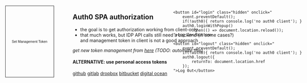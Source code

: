 <!-- wish this would work right now -->
<!-- link rel="stylesheet" href="../shared.styl/::preview::/" -->
<style>
	.hidden { display: none !important; }

	::-webkit-scrollbar { width: 5px; height: 5px; }
	::-webkit-scrollbar-corner,
	::-webkit-scrollbar-track { background: transparent; }
	::-webkit-scrollbar-thumb { background: #7773;}

	body .markdown-body pre:hover::-webkit-scrollbar-thumb {
		background: #777;
	}
	body .markdown-body pre {
		word-wrap: unset;
	}

	#container {
		display: flex;
		flex-direction: column;
		align-items: start;
		padding-top: 6em;
		padding-bottom: 0;
		margin-left: -10px;
	}
	#user, #repos, #files {
		width: 100%;
	}
	button {
		background: transparent;
		font-size: 0.75em;
		color: inherit;
		padding: 10px 20px;
		border: 1px solid;
	}
	button:hover {
		background: #666;
		color: white;
	}
	.toolbar-top {
		position: absolute;
		top: 4em;
		right: 0;
		left: 0;
		padding: 0 1.25em;
		display: flex;
		justify-content: space-between;
	}
</style>

<div class="toolbar-top">
	<button id="management-token" onclick="
		const token = window.prompt('Enter Management Token');
		token && localStorage.setItem('auth0MngToken', token);
	">Set Management Token</button>

	<button id="login" class="hidden" onclick="
		event.preventDefault();
		if(!auth0){ return console.log('no auth0 client'); }
		auth0.loginWithPopup()
			.then(() => document.location.reload());
	">Log In</button> 

	<button id="logout" class="hidden" onclick="
		event.preventDefault();
		if(!auth0){ return console.log('no auth0 client'); }
		auth0.logout({
			returnTo: document.location.href
		});
	">Log 0ut</button>
</div>

## Auth0 SPA authorization
- the goal is to get authorization working from client-only
- that much works, but IDP API calls still need a backend (in some cases?) and management token in client is not a good approach

*get new token management from [here](https://manage.auth0.com/dashboard/us/crosshj/apis/5c04a0bd041ec32e95553613/explorer) (TODO: automate this)*

#### ALTERNATIVE: use personal access tokens
[github](https://docs.github.com/en/github/authenticating-to-github/creating-a-personal-access-token)
[gitlab](https://docs.gitlab.com/ee/user/profile/personal_access_tokens.html)
[dropbox](https://dropbox.tech/developers/generate-an-access-token-for-your-own-account)
[bitbucket](https://confluence.atlassian.com/bitbucketserver/personal-access-tokens-939515499.html)
[digital ocean](https://docs.digitalocean.com/reference/api/api-reference/#section/Introduction/Curl-Examples)


<pre id="user" class="hidden">user loading...</pre>
<pre id="repos" class="hidden">repos loading...</pre>
<pre id="files" class="hidden">files loading...</pre>



<script>
	const auth0Url = "https://cdn.auth0.com/js/auth0-spa-js/1.7/auth0-spa-js.production.js"
	const fetchJSON = (url, opts) => fetch(url, opts).then(x => x.json());
	const appendScript = (url) => new Promise((resolve, reject) => {
		const script = document.createElement('script');
		script.crossOrigin = "anonymous";
		script.onload = resolve;
		script.src = url;
		document.head.appendChild(script);
	});
	const delay = time => new Promise(r=>setTimeout(r, time));

	document.title = "Auth0 SPA Experiment";
	const queryString = window.location.search.replace('?','');

	//window.auth0=window.auth0 || {};
	const loginButton = document.getElementById('login');
	const logoutButton = document.getElementById('logout');
	const userInfo = document.getElementById('user');
	const reposInfo = document.getElementById('repos');
	const filesInfo = document.getElementById('files');

	async function User(){
		const user = await auth0.getUser();

		if(!user) {
			loginButton.classList.remove('hidden');
			return;
		}
		userInfo.classList.remove('hidden');
		logoutButton.classList.remove('hidden');

		let token;
		try {
			token = await auth0.getTokenSilently({
				audience: 'https://crosshj.auth0.com/api/v2/',
				scope: 'read:user_idp_tokens'
			});
		} catch(e){}
		try {
			token =	token || await auth0.getTokenWithPopup({
				audience: 'https://crosshj.auth0.com/api/v2/',
				scope: 'read:user_idp_tokens'
			});
		} catch(e){}

		//const claims = await auth0.getIdTokenClaims();
		//console.log({ claims })
		//console.log({ token });

		const manageToken = localStorage.getItem('auth0MngToken');
		if(!manageToken){
			userInfo.innerHTML = JSON.stringify(user, null, 2);
			logoutButton.classList.remove('hidden');

			console.error('managment token is not set; will not attempt to get provider token');
			return;
		}
		const manRes = await fetch(`https://crosshj.auth0.com/api/v2/users/${user.sub}`, {
			headers: {
					'Authorization': 'Bearer ' + manageToken,
					'Content-Type': 'application/json'
			}
		});
		const manResJson = await manRes.json();
		userInfo.innerHTML = JSON.stringify(manResJson, null, 2);
		logoutButton.classList.remove('hidden');

		return manResJson;
	}
	async function Repos(user){
		if(!user){
			reposInfo.innerHTML = '[ repos from backend ]';
			return;
		}
		reposInfo.classList.remove('hidden');
		const { access_token, provider } = user.identities[0];

		const dropbox = async () => {
			const url = "https://api.dropboxapi.com/2/files/list_folder";
			const opts = {
				method: 'POST',
				headers: {
					Authorization: "Bearer " + access_token,
					"Content-Type": "application/json"
				},
				body: JSON.stringify({"limit":1000,"path":""}),
				redirect: 'follow'
			};
			const { entries } = await fetchJSON(url, opts);
			return entries.map(x => x.path_display);
		};

		const github = async () => {
			const headers = ghHeaders(access_token);
			const repos = await fetchJSON(user.repos_url, { headers });
			return repos.map(x=>x.name)
		};

		const operations = { dropbox, github };
		const opResponse = await (operations[provider] || (() => {}))();
		reposInfo.innerHTML = opResponse.join('\n');
	}
	async function Files(){
		await delay(1000);
		filesInfo.innerHTML = '[ files from backend ]';
	}

	//loginButton.classList.add('hidden');
	if(queryString.includes('code=')){
		window.history.replaceState({}, document.title, window.location.pathname);
		logoutButton.classList.remove('hidden');
	}

	const ghHeaders = (auth) => ({
		authorization: `token ${auth}`,
		Accept: "application/vnd.github.v3+json"
	});

	(async () => {
		await appendScript(auth0Url);

		try{
			window.auth0 = await createAuth0Client({
				domain: 'crosshj.auth0.com',
				client_id: 'LJ3RP61zaDixMQXCYMXAR54ahWHImW3p',
				redirect_uri: document.location.href
			});
			const user = await User();
			await Repos(user);
			await Files(user);
		} catch(e){
			console.error(e);
		}

	})()
</script>

